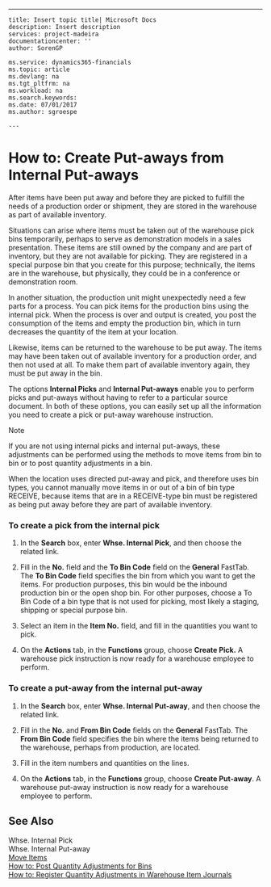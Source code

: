 ---
    title: Insert topic title| Microsoft Docs
    description: Insert description
    services: project-madeira
    documentationcenter: ''
    author: SorenGP

    ms.service: dynamics365-financials
    ms.topic: article
    ms.devlang: na
    ms.tgt_pltfrm: na
    ms.workload: na
    ms.search.keywords:
    ms.date: 07/01/2017
    ms.author: sgroespe

    ---
# How to: Create Put-aways from Internal Put-aways
After items have been put away and before they are picked to fulfill the needs of a production order or shipment, they are stored in the warehouse as part of available inventory.  
  
 Situations can arise where items must be taken out of the warehouse pick bins temporarily, perhaps to serve as demonstration models in a sales presentation. These items are still owned by the company and are part of inventory, but they are not available for picking. They are registered in a special purpose bin that you create for this purpose; technically, the items are in the warehouse, but physically, they could be in a conference or demonstration room.  
  
 In another situation, the production unit might unexpectedly need a few parts for a process. You can pick items for the production bins using the internal pick. When the process is over and output is created, you post the consumption of the items and empty the production bin, which in turn decreases the quantity of the item at your location.  
  
 Likewise, items can be returned to the warehouse to be put away. The items may have been taken out of available inventory for a production order, and then not used at all. To make them part of available inventory again, they must be put away in the bin.  
  
 The options **Internal Picks** and **Internal Put-aways** enable you to perform picks and put-aways without having to refer to a particular source document. In both of these options, you can easily set up all the information you need to create a pick or put-away warehouse instruction.  
  
> [!NOTE]  
>  If you are not using internal picks and internal put-aways, these adjustments can be performed using the methods to move items from bin to bin or to post quantity adjustments in a bin.  
>   
>  When the location uses directed put-away and pick, and therefore uses bin types, you cannot manually move items in or out of a bin of bin type RECEIVE, because items that are in a RECEIVE-type bin must be registered as being put away before they are part of available inventory.  
  
### To create a pick from the internal pick  
  
1.  In the **Search** box, enter **Whse. Internal Pick**, and then choose the related link.  
  
2.  Fill in the **No.** field and the **To Bin Code** field on the **General** FastTab. The **To Bin Code** field specifies the bin from which you want to get the items. For production purposes, this bin would be the inbound production bin or the open shop bin. For other purposes, choose a To Bin Code of a bin type that is not used for picking, most likely a staging, shipping or special purpose bin.  
  
3.  Select an item in the **Item No.** field, and fill in the quantities you want to pick.  
  
4.  On the **Actions** tab, in the **Functions** group, choose **Create Pick.** A warehouse pick instruction is now ready for a warehouse employee to perform.  
  
### To create a put-away from the internal put-away  
  
1.  In the **Search** box, enter **Whse. Internal Put-away**, and then choose the related link.  
  
2.  Fill in the **No.** and **From Bin Code** fields on the **General** FastTab. The **From Bin Code** field specifies the bin where the items being returned to the warehouse, perhaps from production, are located.  
  
3.  Fill in the item numbers and quantities on the lines.  
  
4.  On the **Actions** tab, in the **Functions** group, choose **Create Put-away**. A warehouse put-away instruction is now ready for a warehouse employee to perform.  
  
## See Also  
 Whse. Internal Pick   
 Whse. Internal Put-away   
 [Move Items](../move-items.md)   
 [How to: Post Quantity Adjustments for Bins](../how-to-post-quantity-adjustments-for-bins.md)   
 [How to: Register Quantity Adjustments in Warehouse Item Journals](../how-to-register-quantity-adjustments-in-warehouse-item-journals.md)